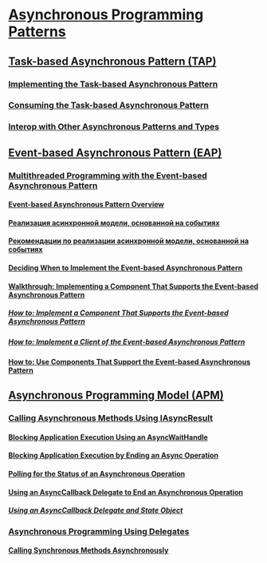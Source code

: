 # [Asynchronous Programming Patterns](index.md)
## [Task-based Asynchronous Pattern (TAP)](task-based-asynchronous-pattern-tap.md)
### [Implementing the Task-based Asynchronous Pattern](implementing-the-task-based-asynchronous-pattern.md)
### [Consuming the Task-based Asynchronous Pattern](consuming-the-task-based-asynchronous-pattern.md)
### [Interop with Other Asynchronous Patterns and Types](interop-with-other-asynchronous-patterns-and-types.md)
## [Event-based Asynchronous Pattern (EAP)](event-based-asynchronous-pattern-eap.md)
### [Multithreaded Programming with the Event-based Asynchronous Pattern](multithreaded-programming-with-the-event-based-asynchronous-pattern.md)
#### [Event-based Asynchronous Pattern Overview](event-based-asynchronous-pattern-overview.md)
#### [Реализация асинхронной модели, основанной на событиях](implementing-the-event-based-asynchronous-pattern.md)
#### [Рекомендации по реализации асинхронной модели, основанной на событиях](best-practices-for-implementing-the-event-based-asynchronous-pattern.md)
#### [Deciding When to Implement the Event-based Asynchronous Pattern](deciding-when-to-implement-the-event-based-asynchronous-pattern.md)
#### [Walkthrough: Implementing a Component That Supports the Event-based Asynchronous Pattern](component-that-supports-the-event-based-asynchronous-pattern.md)
##### [How to: Implement a Component That Supports the Event-based Asynchronous Pattern](component-that-supports-the-event-based-asynchronous-pattern.md)
##### [How to: Implement a Client of the Event-based Asynchronous Pattern](how-to-implement-a-client-of-the-event-based-asynchronous-pattern.md)
#### [How to: Use Components That Support the Event-based Asynchronous Pattern](how-to-use-components-that-support-the-event-based-asynchronous-pattern.md)
## [Asynchronous Programming Model (APM)](asynchronous-programming-model-apm.md)
### [Calling Asynchronous Methods Using IAsyncResult](calling-asynchronous-methods-using-iasyncresult.md)
#### [Blocking Application Execution Using an AsyncWaitHandle](blocking-application-execution-using-an-asyncwaithandle.md)
#### [Blocking Application Execution by Ending an Async Operation](blocking-application-execution-by-ending-an-async-operation.md)
#### [Polling for the Status of an Asynchronous Operation](polling-for-the-status-of-an-asynchronous-operation.md)
#### [Using an AsyncCallback Delegate to End an Asynchronous Operation](using-an-asynccallback-delegate-to-end-an-asynchronous-operation.md)
##### [Using an AsyncCallback Delegate and State Object](using-an-asynccallback-delegate-and-state-object.md)
### [Asynchronous Programming Using Delegates](asynchronous-programming-using-delegates.md)
#### [Calling Synchronous Methods Asynchronously](calling-synchronous-methods-asynchronously.md)
